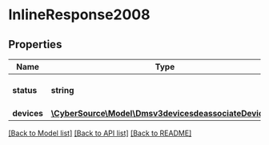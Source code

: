 # InlineResponse2008

## Properties
Name | Type | Description | Notes
------------ | ------------- | ------------- | -------------
**status** | **string** | Possible values: - OK | [optional] 
**devices** | [**\CyberSource\Model\Dmsv3devicesdeassociateDevices[]**](Dmsv3devicesdeassociateDevices.md) |  | [optional] 

[[Back to Model list]](../README.md#documentation-for-models) [[Back to API list]](../README.md#documentation-for-api-endpoints) [[Back to README]](../README.md)


